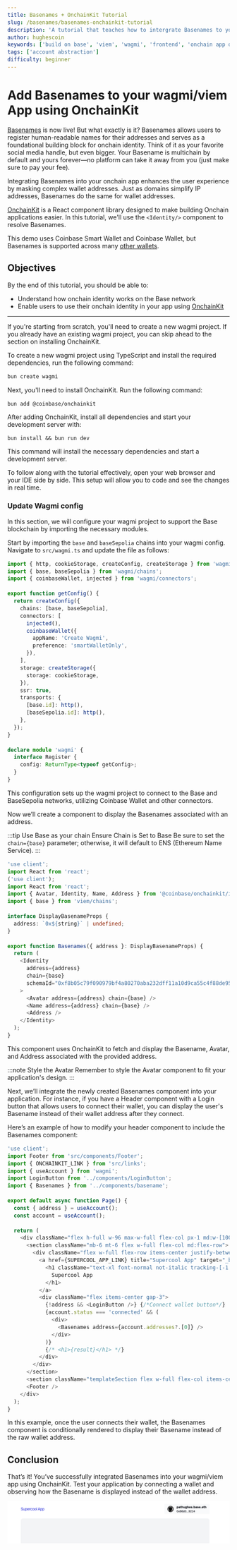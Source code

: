 ```yaml
---
title: Basenames + OnchainKit Tutorial
slug: /basenames/basenames-onchainkit-tutorial
description: 'A tutorial that teaches how to intergrate Basenames to your wagmi/viem App using OnchainKit'
author: hughescoin
keywords: ['build on base', 'viem', 'wagmi', 'frontend', 'onchain app development']
tags: ['account abstraction']
difficulty: beginner
---
```


# Add Basenames to your wagmi/viem App using OnchainKit

[Basenames] is now live! But what exactly is it? Basenames allows users to register human-readable names for their addresses and serves as a foundational building block for onchain identity. Think of it as your favorite social media handle, but even bigger. Your Basename is multichain by default and yours forever—no platform can take it away from you (just make sure to pay your fee).

Integrating Basenames into your onchain app enhances the user experience by masking complex wallet addresses. Just as domains simplify IP addresses, Basenames do the same for wallet addresses.

[OnchainKit] is a React component library designed to make building Onchain applications easier. In this tutorial, we'll use the `<Identity/>` component to resolve Basenames.

This demo uses Coinbase Smart Wallet and Coinbase Wallet, but Basenames is supported across many [other wallets].

## Objectives

By the end of this tutorial, you should be able to:

- Understand how onchain identity works on the Base network
- Enable users to use their onchain identity in your app using [OnchainKit]

---

If you're starting from scratch, you'll need to create a new wagmi project. If you already have an existing wagmi project, you can skip ahead to the section on installing OnchainKit.

To create a new wagmi project using TypeScript and install the required dependencies, run the following command:

```bash
bun create wagmi
```

Next, you'll need to install OnchainKit. Run the following command:

```bash
bun add @coinbase/onchainkit
```

After adding OnchainKit, install all dependencies and start your development server with:

```
bun install && bun run dev
```

This command will install the necessary dependencies and start a development server.

To follow along with the tutorial effectively, open your web browser and your IDE side by side. This setup will allow you to code and see the changes in real time.

### Update Wagmi config

In this section, we will configure your wagmi project to support the Base blockchain by importing the necessary modules.

Start by importing the `base` and `baseSepolia` chains into your wagmi config. Navigate to `src/wagmi.ts` and update the file as follows:

```typescript title="wagmi.ts"
import { http, cookieStorage, createConfig, createStorage } from 'wagmi';
import { base, baseSepolia } from 'wagmi/chains';
import { coinbaseWallet, injected } from 'wagmi/connectors';

export function getConfig() {
  return createConfig({
    chains: [base, baseSepolia],
    connectors: [
      injected(),
      coinbaseWallet({
        appName: 'Create Wagmi',
        preference: 'smartWalletOnly',
      }),
    ],
    storage: createStorage({
      storage: cookieStorage,
    }),
    ssr: true,
    transports: {
      [base.id]: http(),
      [baseSepolia.id]: http(),
    },
  });
}

declare module 'wagmi' {
  interface Register {
    config: ReturnType<typeof getConfig>;
  }
}
```

This configuration sets up the wagmi project to connect to the Base and BaseSepolia networks, utilizing Coinbase Wallet and other connectors.

Now we’ll create a component to display the Basenames associated with an address.

:::tip Use Base as your chain
Ensure Chain is Set to Base Be sure to set the `chain={base}` parameter; otherwise, it will default to ENS (Ethereum Name Service).
:::

```typescript title="src/components/basename.tsx"
'use client';
import React from 'react';
('use client');
import React from 'react';
import { Avatar, Identity, Name, Address } from '@coinbase/onchainkit/identity';
import { base } from 'viem/chains';

interface DisplayBasenameProps {
  address: `0x${string}` | undefined;
}

export function Basenames({ address }: DisplayBasenameProps) {
  return (
    <Identity
      address={address}
      chain={base}
      schemaId="0xf8b05c79f090979bf4a80270aba232dff11a10d9ca55c4f88de95317970f0de9"
    >
      <Avatar address={address} chain={base} />
      <Name address={address} chain={base} />
      <Address />
    </Identity>
  );
}
```

This component uses OnchainKit to fetch and display the Basename, Avatar, and Address associated with the provided address.

:::note Style the Avatar
Remember to style the Avatar component to fit your application's design.
:::

Next, we’ll integrate the newly created Basenames component into your application. For instance, if you have a Header component with a Login button that allows users to connect their wallet, you can display the user's Basename instead of their wallet address after they connect.

Here’s an example of how to modify your header component to include the Basenames component:

```typescript title="src/app/page.tsx"
'use client';
import Footer from 'src/components/Footer';
import { ONCHAINKIT_LINK } from 'src/links';
import { useAccount } from 'wagmi';
import LoginButton from '../components/LoginButton';
import { Basenames } from '../components/basename';

export default async function Page() {
  const { address } = useAccount();
  const account = useAccount();

  return (
    <div className="flex h-full w-96 max-w-full flex-col px-1 md:w-[1008px]">
      <section className="mb-6 mt-6 flex w-full flex-col md:flex-row">
        <div className="flex w-full flex-row items-center justify-between gap-2 md:gap-0">
          <a href={SUPERCOOL_APP_LINK} title="Supercool App" target="_blank" rel="noreferrer">
            <h1 className="text-xl font-normal not-italic tracking-[-1.2px] text-indigo-600">
              Supercool App
            </h1>
          </a>
          <div className="flex items-center gap-3">
            {!address && <LoginButton />} {/*Connect wallet button*/}
            {account.status === 'connected' && (
              <div>
                <Basenames address={account.addresses?.[0]} />
              </div>
            )}
            {/* <h1>{result}</h1> */}
          </div>
        </div>
      </section>
      <section className="templateSection flex w-full flex-col items-center justify-center gap-4 rounded-xl bg-gray-100 px-2 py-4 md:grow"></section>
      <Footer />
    </div>
  );
}
```

In this example, once the user connects their wallet, the Basenames component is conditionally rendered to display their Basename instead of the raw wallet address.

## Conclusion

That’s it! You’ve successfully integrated Basenames into your wagmi/viem app using OnchainKit. Test your application by connecting a wallet and observing how the Basename is displayed instead of the wallet address.

![how-basenames-looks](../../../assets/images/basenames-tutorial/final-basename.png)

[Basenames]: https://www.base.org/names/
[OnchainKit]: https://onchainkit.xyz/
[Ethereum Name Service]: https://ens.domains
[wagmi]: https://wagmi.sh
[viem]: https://viem.sh
[tanstack]: https://tanstack.com
[other wallets]: https://help.coinbase.com/en/wallet/getting-started/smart-wallet
